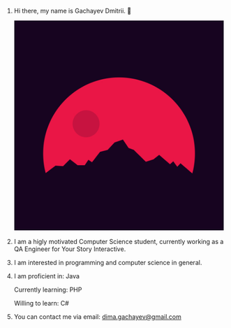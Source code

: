 1. Hi there, my name is Gachayev Dmitrii. 👋
   
   ![images/288754.jpg](images/288754.jpg)
   
3. I am a higly motivated Computer Science student, currently working as a QA Engineer for Your Story Interactive.
4. I am interested in programming and computer science in general.
5. I am proficient in: Java

   Currently learning: PHP

   Willing to learn: C#
6. You can contact me via email: dima.gachayev@gmail.com

